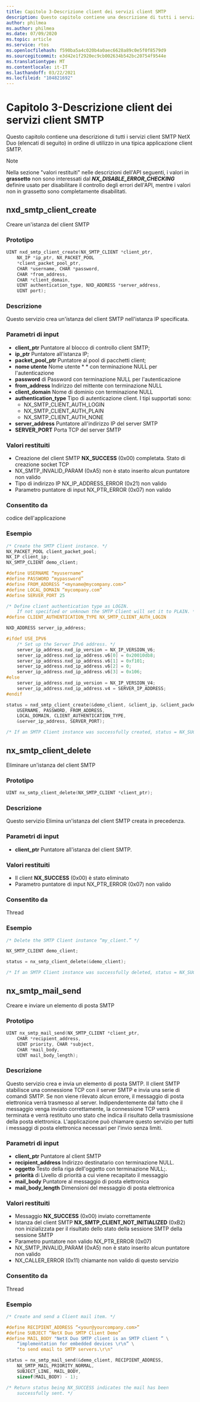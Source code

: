 ```yaml
---
title: Capitolo 3-Descrizione client dei servizi client SMTP
description: Questo capitolo contiene una descrizione di tutti i servizi client SMTP NetX Duo (elencati di seguito) in ordine di utilizzo in una tipica applicazione client SMTP.
author: philmea
ms.author: philmea
ms.date: 07/09/2020
ms.topic: article
ms.service: rtos
ms.openlocfilehash: f590ba5a4c020b4a0aec6628a89c0e5f0f8579d9
ms.sourcegitcommit: e3d42e1f2920ec9cb002634b542bc20754f9544e
ms.translationtype: MT
ms.contentlocale: it-IT
ms.lasthandoff: 03/22/2021
ms.locfileid: "104821692"
---
```

# <a name="chapter-3---client-description-of-smtp-client-services"></a>Capitolo 3-Descrizione client dei servizi client SMTP

Questo capitolo contiene una descrizione di tutti i servizi client SMTP NetX Duo (elencati di seguito) in ordine di utilizzo in una tipica applicazione client SMTP.

> [!NOTE]
> Nella sezione "valori restituiti" nelle descrizioni dell'API seguenti, i valori in **grassetto** non sono interessati dal **_NX_DISABLE_ERROR_CHECKING_** definire usato per disabilitare il controllo degli errori dell'API, mentre i valori non in grassetto sono completamente disabilitati.

## <a name="nxd_smtp_client_create"></a>nxd_smtp_client_create

Creare un'istanza del client SMTP

### <a name="prototype"></a>Prototipo

```C
UINT nxd_smtp_client_create(NX_SMTP_CLIENT *client_ptr,
    NX_IP *ip_ptr, NX_PACKET_POOL
    *client_packet_pool_ptr,
    CHAR *username, CHAR *password,
    CHAR *from_address,
    CHAR *client_domain,
    UINT authentication_type, NXD_ADDRESS *server_address,
    UINT port);
```

### <a name="description"></a>Descrizione

Questo servizio crea un'istanza del client SMTP nell'istanza IP specificata.

### <a name="input-parameters"></a>Parametri di input

- **client_ptr** Puntatore al blocco di controllo client SMTP;
- **ip_ptr** Puntatore all'istanza IP;
- **packet_pool_ptr** Puntatore al pool di pacchetti client;
- **nome utente** Nome utente * * con terminazione NULL per l'autenticazione
- **password** di Password con terminazione NULL per l'autenticazione
- **from_address** Indirizzo del mittente con terminazione NULL
- **client_domain** Nome di dominio con terminazione NULL
- **authentication_type** Tipo di autenticazione client. I tipi supportati sono:
  - NX_SMTP_CLIENT_AUTH_LOGIN
  - NX_SMTP_CLIENT_AUTH_PLAIN
  - NX_SMTP_CLIENT_AUTH_NONE
- **server_address** Puntatore all'indirizzo IP del server SMTP
- **SERVER_PORT** Porta TCP del server SMTP

### <a name="return-values"></a>Valori restituiti

- Creazione del client SMTP **NX_SUCCESS** (0x00) completata. Stato di creazione socket TCP
- NX_SMTP_INVALID_PARAM (0xA5) non è stato inserito alcun puntatore non valido
- Tipo di indirizzo IP NX_IP_ADDRESS_ERROR (0x21) non valido
- Parametro puntatore di input NX_PTR_ERROR (0x07) non valido

### <a name="allowed-from"></a>Consentito da

codice dell'applicazione

### <a name="example"></a>Esempio

```C
/* Create the SMTP Client instance. */
NX_PACKET_POOL client_packet_pool;
NX_IP client_ip;
NX_SMTP_CLIENT demo_client;

#define USERNAME “myusername”
#define PASSWORD “mypassword”
#define FROM_ADDRESS “<myname@mycompany.com>”
#define LOCAL_DOMAIN “mycompany.com”
#define SERVER_PORT 25

/* Define client authentication type as LOGIN. 
    If not specified or unknown the SMTP Client will set it to PLAIN. */
#define CLIENT_AUTHENTICATION_TYPE NX_SMTP_CLIENT_AUTH_LOGIN

NXD_ADDRESS server_ip_address;

#ifdef USE_IPV6
    /* Set up the Server IPv6 address. */
    server_ip_address.nxd_ip_version = NX_IP_VERSION_V6;
    server_ip_address.nxd_ip_address.v6[0] = 0x20010db8;
    server_ip_address.nxd_ip_address.v6[1] = 0xf101;
    server_ip_address.nxd_ip_address.v6[2] = 0;
    server_ip_address.nxd_ip_address.v6[3] = 0x106;
#else
    server_ip_address.nxd_ip_version = NX_IP_VERSION_V4;
    server_ip_address.nxd_ip_address.v4 = SERVER_IP_ADDRESS;
#endif

status = nxd_smtp_client_create(&demo_client, &client_ip, &client_packet_pool,
    USERNAME, PASSWORD, FROM_ADDRESS,
    LOCAL_DOMAIN, CLIENT_AUTHENTICATION_TYPE,
    &server_ip_address, SERVER_PORT);

/* If an SMTP Client instance was successfully created, status = NX_SUCCESS. */
```

## <a name="nx_smtp_client_delete"></a>nx_smtp_client_delete

Eliminare un'istanza del client SMTP

### <a name="prototype"></a>Prototipo

```C
UINT nx_smtp_client_delete(NX_SMTP_CLIENT *client_ptr);
```

### <a name="description"></a>Descrizione

Questo servizio Elimina un'istanza del client SMTP creata in precedenza.

### <a name="input-parameters"></a>Parametri di input

- **client_ptr** Puntatore all'istanza del client SMTP.

### <a name="return-values"></a>Valori restituiti

- Il client **NX_SUCCESS** (0x00) è stato eliminato
- Parametro puntatore di input NX_PTR_ERROR (0x07) non valido

### <a name="allowed-from"></a>Consentito da

Thread

### <a name="example"></a>Esempio

```C
/* Delete the SMTP Client instance “my_client.” */

NX_SMTP_CLIENT demo_client;

status = nx_smtp_client_delete(&demo_client);

/* If an SMTP Client instance was successfully deleted, status = NX_SUCCESS. */
```

## <a name="nx_smtp_mail_send"></a>nx_smtp_mail_send

Creare e inviare un elemento di posta SMTP

### <a name="prototype"></a>Prototipo

```C
UINT nx_smtp_mail_send(NX_SMTP_CLIENT *client_ptr,
    CHAR *recipient_address,
    UINT priority, CHAR *subject,
    CHAR *mail_body,
    UINT mail_body_length);
```

### <a name="description"></a>Descrizione

Questo servizio crea e invia un elemento di posta SMTP. Il client SMTP stabilisce una connessione TCP con il server SMTP e invia una serie di comandi SMTP. Se non viene rilevato alcun errore, il messaggio di posta elettronica verrà trasmesso al server. Indipendentemente dal fatto che il messaggio venga inviato correttamente, la connessione TCP verrà terminata e verrà restituito uno stato che indica il risultato della trasmissione della posta elettronica. L'applicazione può chiamare questo servizio per tutti i messaggi di posta elettronica necessari per l'invio senza limiti.

### <a name="input-parameters"></a>Parametri di input

- **client_ptr** Puntatore al client SMTP
- **recipient_address** Indirizzo destinatario con terminazione NULL.
- **oggetto** Testo della riga dell'oggetto con terminazione NULL;.
- **priorità** di Livello di priorità a cui viene recapitato il messaggio
- **mail_body** Puntatore al messaggio di posta elettronica
- **mail_body_length** Dimensioni del messaggio di posta elettronica

### <a name="return-values"></a>Valori restituiti

- Messaggio **NX_SUCCESS** (0x00) inviato correttamente
- Istanza del client SMTP **NX_SMTP_CLIENT_NOT_INITIALIZED** (0xB2) non inizializzata per il risultato dello stato della sessione SMTP della sessione SMTP
- Parametro puntatore non valido NX_PTR_ERROR (0x07)
- NX_SMTP_INVALID_PARAM (0xA5) non è stato inserito alcun puntatore non valido
- NX_CALLER_ERROR (0x11) chiamante non valido di questo servizio

### <a name="allowed-from"></a>Consentito da

Thread

### <a name="example"></a>Esempio

```C
/* Create and send a Client mail item. */

#define RECIPIENT_ADDRESS “<your@yourcompany.com>”
#define SUBJECT “NetX Duo SMTP Client Demo”
#define MAIL_BODY "NetX Duo SMTP client is an SMTP client ” \
    “implementation for embedded devices \r\n” \
    "to send email to SMTP servers.\r\n"

status = nx_smtp_mail_send(&demo_client, RECIPIENT_ADDRESS,
    NX_SMTP_MAIL_PRIORITY_NORMAL,
    SUBJECT_LINE, MAIL_BODY,
    sizeof(MAIL_BODY) - 1);

/* Return status being NX_SUCCESS indicates the mail has been
    successfully sent. */
```
